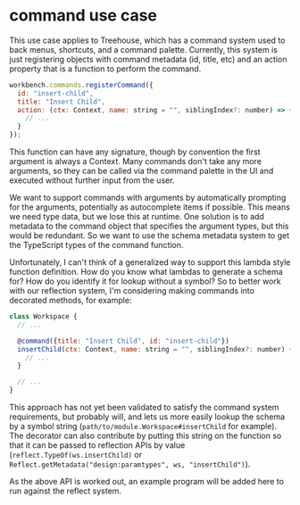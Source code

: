# command use case

This use case applies to Treehouse, which has a command system used to back menus, shortcuts, and a command palette. Currently, this system is just registering objects with command metadata (id, title, etc) and an action property that is a function to perform the command.

```js
workbench.commands.registerCommand({
  id: "insert-child",
  title: "Insert Child",
  action: (ctx: Context, name: string = "", siblingIndex?: number) => {
    // ...
  }
});
```

This function can have any signature, though by convention the first argument is always a Context. Many commands don't take any more arguments, so they can be called via the command palette in the UI and executed without further input from the user. 

We want to support commands with arguments by automatically prompting for the arguments, potentially as autocomplete items if possible. This means we need type data, but we lose this at runtime. One solution is to add metadata to the command object that specifies the argument types, but this would be redundant. So we want to use the schema metadata system to get the TypeScript types of the command function.

Unfortunately, I can't think of a generalized way to support this lambda style function definition. How do you know what lambdas to generate a schema for? How do you identify it for lookup without a symbol? So to better work with our reflection system, I'm considering making commands into decorated methods, for example:

```js
class Workspace {
  // ...

  @command({title: "Insert Child", id: "insert-child"})
  insertChild(ctx: Context, name: string = "", siblingIndex?: number) {
    // ...
  }

  // ...
}
```

This approach has not yet been validated to satisfy the command system requirements, but probably will, and lets us more easily lookup the schema by a symbol string (`path/to/module.Workspace#insertChild` for example). The decorator can also contribute by putting this string on the function so that it can be passed to reflection APIs by value (`reflect.TypeOf(ws.insertChild)` or `Reflect.getMetadata("design:paramtypes", ws, "insertChild")`).

As the above API is worked out, an example program will be added here to run against the reflect system.